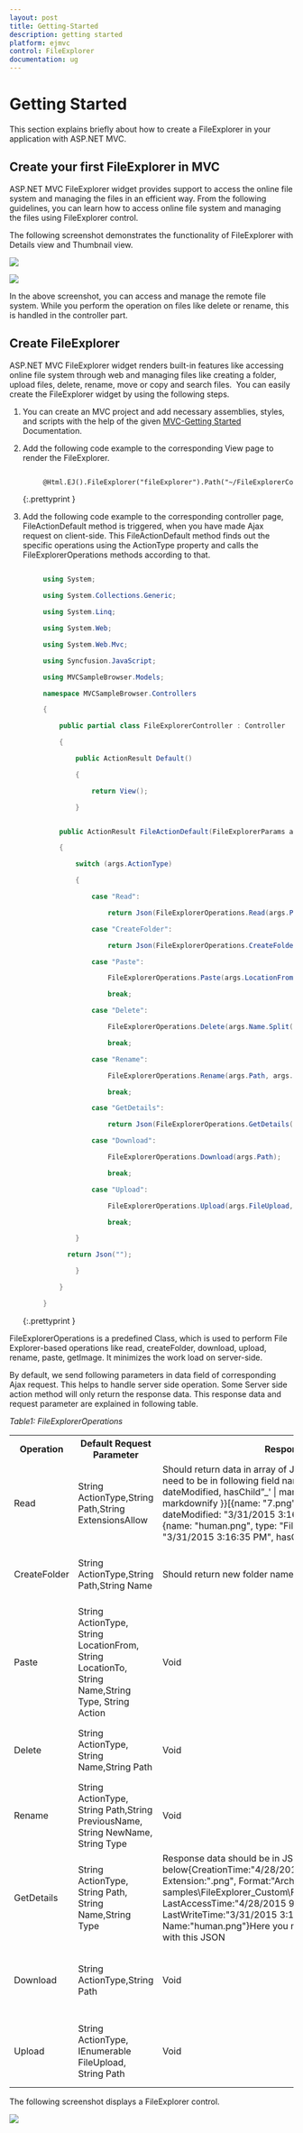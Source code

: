 ```yaml
---
layout: post
title: Getting-Started
description: getting started
platform: ejmvc
control: FileExplorer
documentation: ug
---
```


# Getting Started

This section explains briefly about how to create a FileExplorer in your application with ASP.NET MVC.

## Create your first FileExplorer in MVC

ASP.NET MVC FileExplorer widget provides support to access the online file system and managing the files in an efficient way. From the following guidelines, you can learn how to access online file system and managing the files using FileExplorer control.

The following screenshot demonstrates the functionality of FileExplorer with Details view and Thumbnail view.

![](Getting-Started_images/Getting-Started_img1.png)





![](Getting-Started_images/Getting-Started_img2.png)



In the above screenshot, you can access and manage the remote file system. While you perform the operation on files like delete or rename, this is handled in the controller part.

## Create FileExplorer

ASP.NET MVC FileExplorer widget renders built-in features like accessing online file system through web and managing files like creating a folder, upload files, delete, rename, move or copy and search files.  You can easily create the FileExplorer widget by using the following steps.

1. You can create an MVC project and add necessary assemblies, styles, and scripts with the help of the given [MVC-Getting Started](http://help.syncfusion.com/ug/js/Documents/gettingstartedwithmv.htm) Documentation.
2. Add the following code example to the corresponding View page to render the FileExplorer.

   ~~~ html

		@Html.EJ().FileExplorer("fileExplorer").Path("~/FileExplorerContent/").AjaxAction(@Url.Content("FileActionDefault"))

   ~~~
   {:.prettyprint }

3. Add the following code example to the corresponding controller page, FileActionDefault method is triggered, when you have made Ajax request on client-side. This FileActionDefault method finds out the specific operations using the ActionType property and calls the FileExplorerOperations methods according to that.

   ~~~ cs

		using System;

		using System.Collections.Generic;

		using System.Linq;

		using System.Web;

		using System.Web.Mvc;

		using Syncfusion.JavaScript;

		using MVCSampleBrowser.Models;

		namespace MVCSampleBrowser.Controllers

		{

			public partial class FileExplorerController : Controller

			{                

				public ActionResult Default()

				{

					return View();

				}


			public ActionResult FileActionDefault(FileExplorerParams args)

			{

				switch (args.ActionType)

				{	

					case "Read":

						return Json(FileExplorerOperations.Read(args.Path,args.ExtensionsAllow));

					case "CreateFolder":

						return Json(FileExplorerOperations.CreateFolder(args.Path, args.Name));

					case "Paste":

						FileExplorerOperations.Paste(args.LocationFrom, args.LocationTo, args.Name, args.Type, args.Action);

						break;

					case "Delete":

						FileExplorerOperations.Delete(args.Name.Split(','), args.Path);

                        break;

					case "Rename":

						FileExplorerOperations.Rename(args.Path, args.PreviousName, args.NewName, args.Type);

						break;

					case "GetDetails":

						return Json(FileExplorerOperations.GetDetails(args.Path, args.Name, args.Type));

					case "Download":

						FileExplorerOperations.Download(args.Path);

						break;

					case "Upload":

						FileExplorerOperations.Upload(args.FileUpload, args.Path);

						break;

				}

              return Json("");

				}

			}

		}
   
   ~~~
   {:.prettyprint }


FileExplorerOperations is a predefined Class, which is used to perform File Explorer-based operations like read, createFolder, download, upload, rename, paste, getImage. It minimizes the work load on server-side. 

By default, we send following parameters in data field of corresponding Ajax request. This helps to handle server side operation. Some Server side action method will only return the response data. This response data and request parameter are explained in following table. 

_Table1: FileExplorerOperations_

<table>
<tr>
<th>
Operation</th><th>
Default Request Parameter</th><th>
Response data</th><th>
Details</th></tr>
<tr>
<td>
Read</td><td>
String ActionType,String Path,String ExtensionsAllow</td><td>
Should return data in array of JSON format and JSON fields need to be in following field names{{ '_“name, size, type, dateModified, hasChild”_' | markdownify }}{{ '_For example:_' | markdownify }}[{name: "7.png", type: "File", size: 11439, dateModified: "3/31/2015 3:16:38 PM", hasChild: false},{name: "human.png", type: "File", size: 11059, dateModified: "3/31/2015 3:16:35 PM", hasChild: false}]</td><td>
Read the data from the given path</td></tr>
<tr>
<td>
CreateFolder</td><td>
String ActionType,String Path,String Name</td><td>
Should return new folder name in string</td><td>
Create the new folder to given path</td></tr>
<tr>
<td>
Paste</td><td>
String ActionType, String LocationFrom, String LocationTo, String Name,String Type, String Action</td><td>
Void</td><td>
Paste the content from source to target place</td></tr>
<tr>
<td>
Delete</td><td>
String ActionType, String Name,String Path</td><td>
Void</td><td>
Delete the data from the given path</td></tr>
<tr>
<td>
Rename</td><td>
String ActionType, String Path,String PreviousName, String NewName, String Type</td><td>
Void</td><td>
Rename the file or folder from the given path</td></tr>
<tr>
<td>
GetDetails</td><td>
String ActionType, String Path, String Name,String Type</td><td>
Response data should be in JSON format like below{CreationTime:"4/28/2015 9:44:32 AM", Extension:".png", Format:"Archive", FullName:"F:\All samples\FileExplorer_Custom\FileExplorerContent\human.png", LastAccessTime:"4/28/2015 9:44:32 AM", LastWriteTime:"3/31/2015 3:16:35 PM", Length:11059, Name:"human.png"}Here you may add additional date fields with this JSON</td><td>
To get the details of the data from the given path</td></tr>
<tr>
<td>
Download</td><td>
String ActionType,String Path</td><td>
Void</td><td>
To download the data from the given path</td></tr>
<tr>
<td>
Upload</td><td>
String ActionType, IEnumerable<HttpPostedFileBase> FileUpload, String Path</td><td>
Void </td><td>
To upload the data from the given path</td></tr>
</table>


The following screenshot displays a FileExplorer control.

![](Getting-Started_images/Getting-Started_img3.png)



